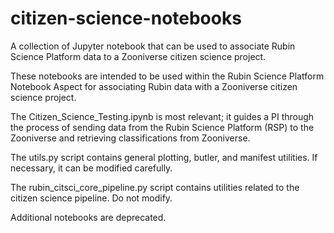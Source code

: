 # citizen-science-notebooks
A collection of Jupyter notebook that can be used to associate Rubin Science Platform data to a Zooniverse citizen science project.

These notebooks are intended to be used within the Rubin Science Platform Notebook Aspect for associating Rubin data with a Zooniverse citizen science project.

The Citizen_Science_Testing.ipynb is most relevant; it guides a PI through the process of sending data from the Rubin Science Platform (RSP) to the Zooniverse and retrieving classifications from Zooniverse.

The utils.py script contains general plotting, butler, and manifest utilities. If necessary, it can be modified carefully.

The rubin_citsci_core_pipeline.py script contains utilities related to the citizen science pipeline. Do not modify.

Additional notebooks are deprecated.
